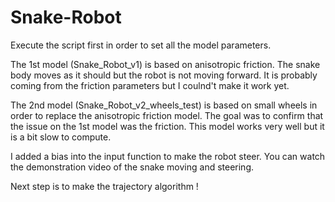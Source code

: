 # Snake-Robot

Execute the script first in order to set all the model parameters.


The 1st model (Snake_Robot_v1) is based on anisotropic friction. The snake body moves as it should but the robot is not moving forward. It is probably coming from the friction parameters but I coulnd't make it work yet. 

The 2nd model (Snake_Robot_v2_wheels_test) is based on small wheels in order to replace the anisotropic friction model. The goal was to confirm that the issue on the 1st model was the friction. This model works very well but it is a bit slow to compute.

I added a bias into the input function to make the robot steer. You can watch the demonstration video of the snake moving and steering.

Next step is to make the trajectory algorithm !
